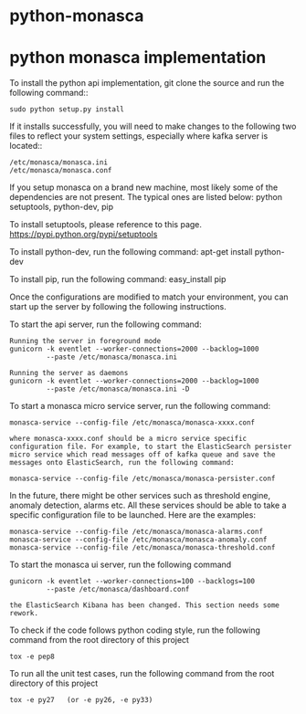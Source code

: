 python-monasca
==================

python monasca implementation
=================================

To install the python api implementation, git clone the source and run the
following command::

    sudo python setup.py install

If it installs successfully, you will need to make changes to the following
two files to reflect your system settings, especially where kafka server is
located::

    /etc/monasca/monasca.ini
    /etc/monasca/monasca.conf

If you setup monasca on a brand new machine, most likely some of the
dependencies are not present. The typical ones are listed below:
    python setuptools, python-dev, pip
    
To install setuptools, please reference to this page.
https://pypi.python.org/pypi/setuptools

To install python-dev, run the following command:
    apt-get install python-dev

To install pip, run the following command:
    easy_install pip

Once the configurations are modified to match your environment, you can start
up the server by following the following instructions.

To start the api server, run the following command:

    Running the server in foreground mode
    gunicorn -k eventlet --worker-connections=2000 --backlog=1000
             --paste /etc/monasca/monasca.ini

    Running the server as daemons
    gunicorn -k eventlet --worker-connections=2000 --backlog=1000
             --paste /etc/monasca/monasca.ini -D

To start a monasca micro service server, run the following command:

    monasca-service --config-file /etc/monasca/monasca-xxxx.conf

    where monasca-xxxx.conf should be a micro service specific
    configuration file. For example, to start the ElasticSearch persister
    micro service which read messages off of kafka queue and save the
    messages onto ElasticSearch, run the following command:

    monasca-service --config-file /etc/monasca/monasca-persister.conf

In the future, there might be other services such as threshold engine,
anomaly detection, alarms etc. All these services should be able to take
a specific configuration file to be launched. Here are the examples:

    monasca-service --config-file /etc/monasca/monasca-alarms.conf
    monasca-service --config-file /etc/monasca/monasca-anomaly.conf
    monasca-service --config-file /etc/monasca/monasca-threshold.conf

To start the monasca ui server, run the following command

    gunicorn -k eventlet --worker-connections=100 --backlogs=100
             --paste /etc/monasca/dashboard.conf

    the ElasticSearch Kibana has been changed. This section needs some
    rework.

To check if the code follows python coding style, run the following command
from the root directory of this project

    tox -e pep8

To run all the unit test cases, run the following command from the root
directory of this project

    tox -e py27   (or -e py26, -e py33)